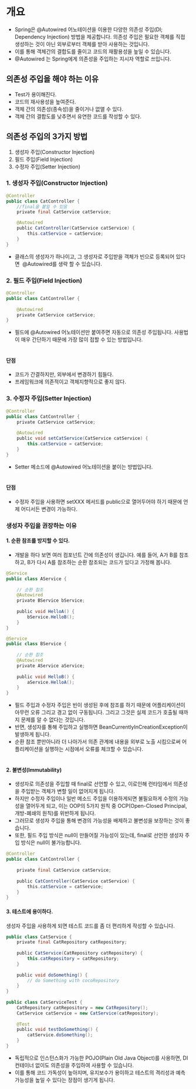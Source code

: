 # 개요

- Spring은 @Autowired 어노테이션을 이용한 다양한 의존성 주입(DI; Dependency Injection) 방법을 제공합니다.  의존성 주입은 필요한 객체를 직접 생성하는 것이 아닌 외부로부터 객체를 받아 사용하는 것입니다.  
- 이를 통해 객체간의 결합도를 줄이고 코드의 재활용성을 높일 수 있습니다.  
- @Autowired 는 Spring에게 의존성을 주입하는 지시자 역할로 쓰입니다.

## **의존성 주입을 해야 하는 이유**

- Test가 용이해진다.
- 코드의 재사용성을 높여준다.
- 객체 간의 의존성(종속성)을 줄이거나 없앨 수 있다.
- 객체 간의 결합도를 낮추면서 유연한 코드를 작성할 수 있다.

## **의존성 주입의 3가지 방법**

1. 생성자 주입(Constructor Injection)
2. 필드 주입(Field Injection)
3. 수정자 주입(Setter Injection)


### 1. 생성자 주입(Constructor Injection)

```java
@Controller
public class CatController {
	//final을 붙일 수 있음
    private final CatService catService;

	@Autowired 
    public CatController(CatService catService) {
        this.catService = catService;
    }
}
```
- 클래스의 생성자가 하나이고, 그 생성자로 주입받을 객체가 빈으로 등록되어 있다면  @Autowired를 생략 할 수 있습니다.


### 2. 필드 주입(Field Injection)

```java
@Controller
public class CatController {
	
    @Autowired 
    private CatService catService;
}
```
- 필드에 @Autowired 어노테이션만 붙여주면 자동으로 의존성 주입됩니다.  사용법이 매우 간단하기 때문에 가장 많이 접할 수 있는 방법입니다.  
   
#### 단점

- 코드가 간결하지만, 외부에서 변경하기 힘들다.
- 프레임워크에 의존적이고 객체지향적으로 좋지 않다.


### 3. 수정자 주입(Setter Injection)

```java
@Controller
public class CatController {
    private CatService catService;
    
    @Autowired
    public void setCatService(CatService catService) {
    	this.catService = catService;
    }
}
```
- Setter 메소드에 @Autowired 어노테이션을 붙이는 방법입니다.  
   
#### 단점

- 수정자 주입을 사용하면 setXXX 메서드를 public으로 열어두어야 하기 때문에 언제 어디서든 변경이 가능하다.


### 생성자 주입을 권장하는 이유

#### **1. 순환 참조를 방지할 수 있다.**

- 개발을 하다 보면 여러 컴포넌트 간에 의존성이 생깁니다.  예를 들어, A가 B를 참조하고, B가 다시 A를 참조하는 순환 참조되는 코드가 있다고 가정해 봅니다.

```java
@Service
public class AService {
 
    // 순환 참조
    @Autowired
    private BService bService;
 
    public void HelloA() {
        bService.HelloB();
    }
}
```

```java
@Service
public class BService {
    
    // 순환 참조
    @Autowired
    private AService aService;
 
    public void HelloB() {
        aService.HelloA();
    }
}
```

- 필드 주입과 수정자 주입은 빈이 생성된 후에 참조를 하기 때문에 어플리케이션이 아무런 오류 그리고 경고 없이 구동됩니다.  그리고 그것은 실제 코드가 호출될 때까지 문제를 알 수 없다는 것입니다.  
- 반면, 생성자를 통해 주입하고 실행하면 BeanCurrentlyInCreationException이 발생하게 됩니다.  
- 순환 참조 뿐만아니라 더 나아가서 의존 관계에 내용을 외부로 노출 시킴으로써 어플리케이션을 실행하는 시점에서 오류를 체크할 수 있습니다.  
 

#### **2. 불변성(Immutability)**

- 생성자로 의존성을 주입할 때 final로 선언할 수 있고, 이로인해 런타임에서 의존성을 주입받는 객체가 변할 일이 없어지게 됩니다.  
- 하지만 수정자 주입이나 일반 메소드 주입을 이용하게되면 불필요하게 수정의 가능성을 열어두게 되고,  이는 OOP의 5가지 원칙 중 OCP(Open-Closed Principal, 개방-폐쇄의 원칙)를 위반하게 됩니다.  
- 그러므로 생성자 주입을 통해 변경의 가능성을 배제하고 불변성을 보장하는 것이 좋습니다.
- 또한, 필드 주입 방식은 null이 만들어질 가능성이 있는데, final로 선언한 생성자 주입 방식은 null이 불가능합니다.

```java
@Controller
public class CatController {
 
    private final CatService catService;
 
    public CatController(CatService catService) {
        this.catService = catService;
    }
}
```

#### **3. 테스트에 용이하다.**

생성자 주입을 사용하게 되면 테스트 코드를 좀 더 편리하게 작성할 수 있습니다.

```java
public class CatService {
    private final CatRepository catRepository;
    
    public CatService(CatRepository catRepository) {
    	this.catRepository = catRepository;
    }
    
    public void doSomething() {
        // do Something with cocoRepository
    }
}
 
public class CatServiceTest {
    CatRepository catRepository = new CatRepository();
    CatService catService = new CatService(catRepository);
    
    @Test
    public void testDoSomething() {
        catService.doSomething();
    }
}
```
- 독립적으로 인스턴스화가 가능한 POJO(Plain Old Java Object)를 사용하면, DI 컨테이너 없이도 의존성을 주입하여 사용할 수 있습니다.  
- 이를 통해 코드 가독성이 높아지며, 유지보수가 용이하고 테스트의 격리성과 예측 가능성을 높일 수 있다는 장점이 생기게 됩니다.  